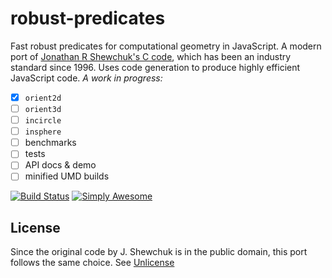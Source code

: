 # robust-predicates

Fast robust predicates for computational geometry in JavaScript. A modern port of [Jonathan R Shewchuk's C code](https://www.cs.cmu.edu/~quake/robust.html), which has been an industry standard since 1996. Uses code generation to produce highly efficient JavaScript code. _A work in progress:_

- [x] `orient2d`
- [ ] `orient3d`
- [ ] `incircle`
- [ ] `insphere`
- [ ] benchmarks
- [ ] tests
- [ ] API docs & demo
- [ ] minified UMD builds

[![Build Status](https://travis-ci.com/mourner/robust-predicates.svg?branch=master)](https://travis-ci.com/mourner/robust-predicates)
[![Simply Awesome](https://img.shields.io/badge/simply-awesome-brightgreen.svg)](https://github.com/mourner/projects)

## License

Since the original code by J. Shewchuk is in the public domain, this port follows the same choice. See [Unlicense](https://unlicense.org)
